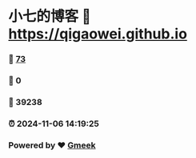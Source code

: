 # 小七的博客 :link: https://qigaowei.github.io 
### :page_facing_up: [73](https://qigaowei.github.io/tag.html) 
### :speech_balloon: 0 
### :hibiscus: 39238 
### :alarm_clock: 2024-11-06 14:19:25 
### Powered by :heart: [Gmeek](https://github.com/Meekdai/Gmeek)
